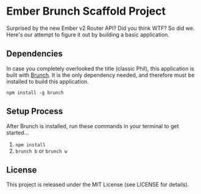 # Ember Brunch Scaffold Project

Surprised by the new Ember v2 Router API?  Did you think WTF?  So did we.  Here's our attempt to figure it out by building a basic application.

## Dependencies
In case you completely overlooked the title (classic Phil), this application is built with [Brunch](http://brunch.io/).  It is the only dependency needed, and therefore must be installed to build this application.
  
    npm install -g brunch

## Setup Process
After Brunch is installed, run these commands in your terminal to get started...

1. `npm install`
2. `brunch b` or `brunch w`

## License
This project is released under the MIT License (see LICENSE for details).
